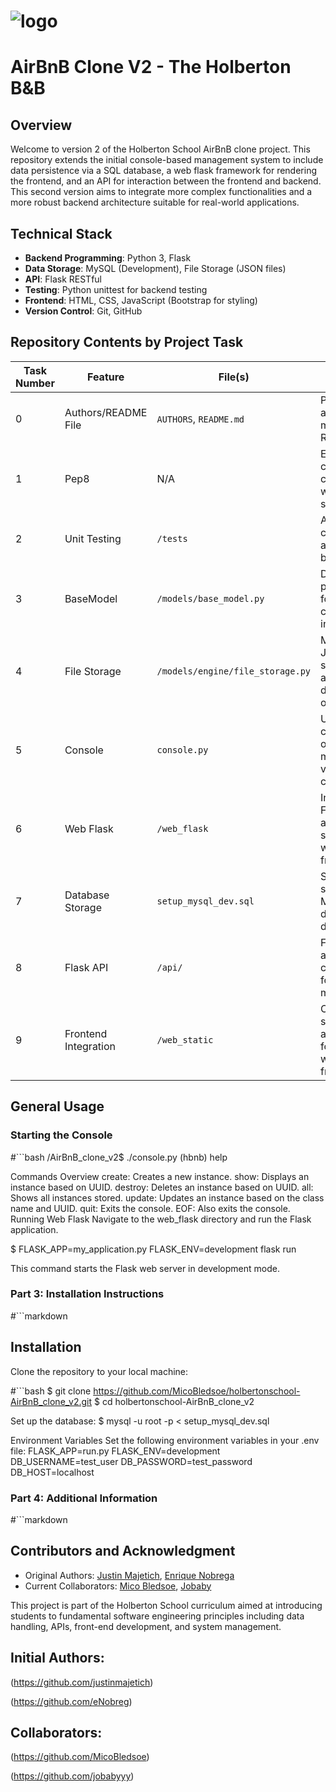 # ![logo](https://user-images.githubusercontent.com/108279441/220420558-12b71945-3e02-4adf-b989-5f8fa1b4c683.png)

# AirBnB Clone V2 - The Holberton B&B

## Overview

Welcome to version 2 of the Holberton School AirBnB clone project. This repository extends the initial console-based management system to include data persistence via a SQL database, a web flask framework for rendering the frontend, and an API for interaction between the frontend and backend. This second version aims to integrate more complex functionalities and a more robust backend architecture suitable for real-world applications.

## Technical Stack

- **Backend Programming**: Python 3, Flask
- **Data Storage**: MySQL (Development), File Storage (JSON files)
- **API**: Flask RESTful
- **Testing**: Python unittest for backend testing
- **Frontend**: HTML, CSS, JavaScript (Bootstrap for styling)
- **Version Control**: Git, GitHub

## Repository Contents by Project Task

| Task Number | Feature              | File(s)                                   | Description                                                  |
|-------------|----------------------|-------------------------------------------|--------------------------------------------------------------|
| 0           | Authors/README File  | `AUTHORS`, `README.md`                    | Project authors and markdown README.                         |
| 1           | Pep8                 | N/A                                       | Ensures all code is compliant with PEP8 standards.           |
| 2           | Unit Testing         | `/tests`                                  | All backend code is accompanied by unittests.                |
| 3           | BaseModel            | `/models/base_model.py`                   | Defines a parent class for future class inheritance.         |
| 4           | File Storage         | `/models/engine/file_storage.py`          | Manages JSON serialization and deserialization of objects.   |
| 5           | Console              | `console.py`                              | Updated console for object management via commands.          |
| 6           | Web Flask            | `/web_flask`                              | Introduces Flask application setups for the web framework.   |
| 7           | Database Storage     | `setup_mysql_dev.sql`                     | Scripts for setting up MySQL database for development.       |
| 8           | Flask API            | `/api/`                                   | Flask application to create an API for object manipulation.  |
| 9           | Frontend Integration | `/web_static`                             | Contains static HTML and CSS files for the website frontend. |

## General Usage

### Starting the Console

#```bash
/AirBnB_clone_v2$ ./console.py
(hbnb) help

Commands Overview
create: Creates a new instance.
show: Displays an instance based on UUID.
destroy: Deletes an instance based on UUID.
all: Shows all instances stored.
update: Updates an instance based on the class name and UUID.
quit: Exits the console.
EOF: Also exits the console.
Running Web Flask
Navigate to the web_flask directory and run the Flask application.

$ FLASK_APP=my_application.py FLASK_ENV=development flask run

This command starts the Flask web server in development mode.


### Part 3: Installation Instructions
#```markdown
## Installation

Clone the repository to your local machine:

#```bash
$ git clone https://github.com/MicoBledsoe/holbertonschool-AirBnB_clone_v2.git
$ cd holbertonschool-AirBnB_clone_v2

Set up the database:
$ mysql -u root -p < setup_mysql_dev.sql

Environment Variables
Set the following environment variables in your .env file:
FLASK_APP=run.py
FLASK_ENV=development
DB_USERNAME=test_user
DB_PASSWORD=test_password
DB_HOST=localhost


### Part 4: Additional Information
#```markdown
## Contributors and Acknowledgment

- Original Authors: [Justin Majetich](https://github.com/justinmajetich), [Enrique Nobrega](https://github.com/eNobreg)
- Current Collaborators: [Mico Bledsoe](https://github.com/MicoBledsoe), [Jobaby](https://github.com/jobabyyy)

This project is part of the Holberton School curriculum aimed at introducing students to fundamental software engineering principles including data handling, APIs, front-end development, and system management.

## Initial Authors:
(https://github.com/justinmajetich)

(https://github.com/eNobreg)

## Collaborators:
(https://github.com/MicoBledsoe)

(https://github.com/jobabyyy)
